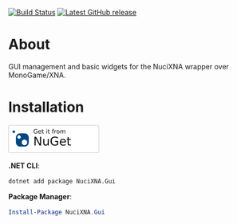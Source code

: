 [![Build Status](https://github.com/hmlendea/nucixna.gui/actions/workflows/dotnet.yml/badge.svg)](https://github.com/hmlendea/nucixna.gui/actions/workflows/dotnet.yml) [![Latest GitHub release](https://img.shields.io/github/v/release/hmlendea/nucixna.gui)](https://github.com/hmlendea/nucixna.gui/releases/latest)

# About

GUI management and basic widgets for the NuciXNA wrapper over MonoGame/XNA.

# Installation

[![Get it from NuGet](https://raw.githubusercontent.com/hmlendea/readme-assets/master/badges/stores/nuget.png)](https://nuget.org/packages/NuciXNA.Gui)

**.NET CLI**:
```bash
dotnet add package NuciXNA.Gui
```

**Package Manager**:
```powershell
Install-Package NuciXNA.Gui
```
